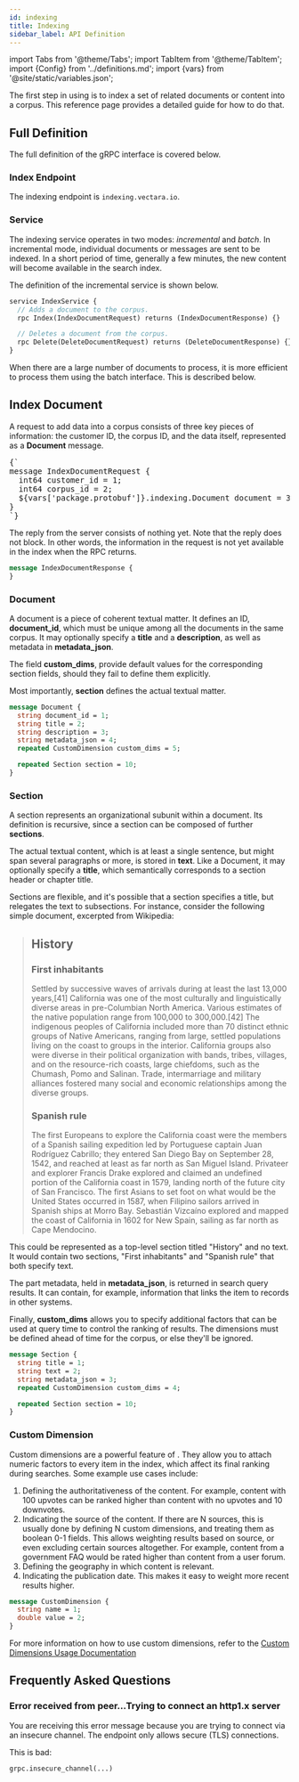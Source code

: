 ```yaml
---
id: indexing
title: Indexing
sidebar_label: API Definition
---
```


import Tabs from '@theme/Tabs';
import TabItem from '@theme/TabItem';
import {Config} from '../definitions.md';
import {vars} from '@site/static/variables.json';

The first step in using <Config v="names.product"/> is to index a set of related documents
or content into a corpus. This reference page provides a detailed guide for how
to do that.

## Full Definition

The full definition of the gRPC interface is covered below.

### Index Endpoint
The indexing endpoint is `indexing.vectara.io`.

### Service

The indexing service operates in two modes: _incremental_ and _batch_. In
incremental mode, individual documents or messages are sent to be indexed. In
a short period of time, generally a few minutes, the new content will become
available in the search index.

The definition of the incremental service is shown below.


```protobuf
service IndexService {
  // Adds a document to the corpus.
  rpc Index(IndexDocumentRequest) returns (IndexDocumentResponse) {}

  // Deletes a document from the corpus.
  rpc Delete(DeleteDocumentRequest) returns (DeleteDocumentResponse) {}
}
```

When there are a large number of documents to process, it is more efficient to
process them using the batch interface. This is described below.

## Index Document

A request to add data into a corpus consists of three key pieces of information:
the customer ID, the corpus ID, and the data itself, represented as a
**Document** message.

<pre>{`
message IndexDocumentRequest {
  int64 customer_id = 1;
  int64 corpus_id = 2;
  ${vars['package.protobuf']}.indexing.Document document = 3;
}
`}</pre>

The reply from the server consists of nothing yet. Note that the reply does not
block. In other words, the information in the request is not yet available in
the index when the RPC returns.

```protobuf
message IndexDocumentResponse {
}
```

### Document

A document is a piece of coherent textual matter. It defines an ID,
**document_id**, which must be unique among all the documents in
the same corpus. It may optionally specify a **title** and a **description**,
as well as metadata in **metadata_json**.

The field **custom_dims**, provide default values for the corresponding
section fields, should they fail to define them explicitly.

Most importantly, **section** defines the actual textual matter.

```protobuf
message Document {
  string document_id = 1;
  string title = 2;
  string description = 3;
  string metadata_json = 4;
  repeated CustomDimension custom_dims = 5;

  repeated Section section = 10;
}
```

### Section

A section represents an organizational subunit within a document. Its definition
is recursive, since a section can be composed of further **sections**.

The actual textual content, which is at least a single sentence, but might span
several paragraphs or more, is stored in **text**. Like a Document, it may
optionally specify a **title**, which semantically corresponds to a section
header or chapter title.

Sections are flexible, and it's possible that a section specifies a title, but
relegates the text to subsections. For instance, consider the following simple
document, excerpted from Wikipedia:

> ## History
>
> ### First inhabitants
>
> Settled by successive waves of arrivals during at least the last 13,000
> years,[41] California was one of the most culturally and linguistically diverse
> areas in pre-Columbian North America. Various estimates of the native population
> range from 100,000 to 300,000.[42] The indigenous peoples of California included
> more than 70 distinct ethnic groups of Native Americans, ranging from large,
> settled populations living on the coast to groups in the interior. California
> groups also were diverse in their political organization with bands, tribes,
> villages, and on the resource-rich coasts, large chiefdoms, such as the Chumash,
> Pomo and Salinan. Trade, intermarriage and military alliances fostered many
> social and economic relationships among the diverse groups.
>
> ### Spanish rule
>
> The first Europeans to explore the California coast were the members of a
> Spanish sailing expedition led by Portuguese captain Juan Rodríguez Cabrillo;
> they entered San Diego Bay on September 28, 1542, and reached at least as far
> north as San Miguel Island. Privateer and explorer Francis Drake explored
> and claimed an undefined portion of the California coast in 1579, landing north
> of the future city of San Francisco. The first Asians to set foot on what
> would be the United States occurred in 1587, when Filipino sailors arrived in
> Spanish ships at Morro Bay. Sebastián Vizcaíno explored and
> mapped the coast of California in 1602 for New Spain, sailing as far north as
> Cape Mendocino.

This could be represented as a top-level section titled "History" and no text.
It would contain two sections, "First inhabitants" and "Spanish rule" that both
specify text.

The part metadata, held in **metadata_json**, is returned in search query
results. It can contain, for example, information that links the item to records
in other systems.

Finally, **custom_dims** allows you to specify additional factors that can be
used at query time to control the ranking of results. The dimensions must be
defined ahead of time for the corpus, or else they'll be ignored.


```protobuf
message Section {
  string title = 1;
  string text = 2;
  string metadata_json = 3;
  repeated CustomDimension custom_dims = 4;

  repeated Section section = 10;
}
```

### Custom Dimension

Custom dimensions are a powerful feature of <Config v="names.product"/>. They allow you to
attach numeric factors to every item in the index, which affect its final
ranking during searches. Some example use cases include:

1. Defining the authoritativeness of the content. For example, content with 100
   upvotes can be ranked higher than content with no upvotes and 10 downvotes.
2. Indicating the source of the content. If there are N sources, this is usually
   done by defining N custom dimensions, and treating them as boolean 0-1 fields.
   This allows weighting results based on source, or even excluding certain
   sources altogether. For example, content from a government FAQ would be rated
   higher than content from a user forum.
3. Defining the geography in which content is relevant.
4. Indicating the publication date. This makes it easy to weight more recent
   results higher.

```protobuf
message CustomDimension {
  string name = 1;
  double value = 2;
}
```

For more information on how to use custom dimensions, refer to the [Custom Dimensions Usage Documentation](/docs/custom-dimensions)

## Frequently Asked Questions

### Error received from peer...Trying to connect an http1.x server

You are receiving this error message because you are trying to connect via
an insecure channel. The endpoint only allows secure (TLS) connections.

This is bad:

```python
grpc.insecure_channel(...)
```
